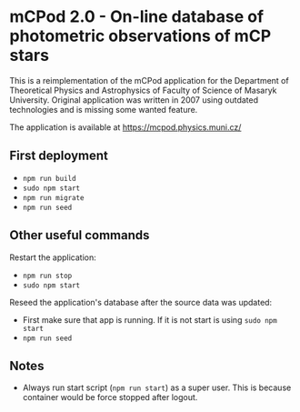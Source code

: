 # mCPod 2.0 - On-line database of photometric observations of mCP stars

This is a reimplementation of the mCPod application for the Department of Theoretical Physics and Astrophysics of Faculty of Science of Masaryk University. Original application was written in 2007 using outdated technologies and is missing some wanted feature.

The application is available at https://mcpod.physics.muni.cz/

## First deployment 
- `npm run build`
- `sudo npm start` 
- `npm run migrate`
- `npm run seed`

## Other useful commands
Restart the application:
- `npm run stop`
- `sudo npm start`

Reseed the application's database after the source data was updated:
- First make sure that app is running. If it is not start is using `sudo npm start`
- `npm run seed`


## Notes
- Always run start script (`npm run start`) as a super user. This is because container would be force stopped after logout.